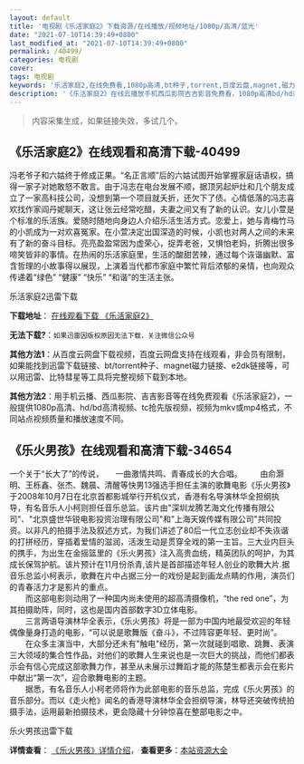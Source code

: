 ```yaml
---
layout: default
title: '电视剧《乐活家庭2》下载资源/在线播放/视频地址/1080p/高清/蓝光'
date: "2021-07-10T14:39:49+0800"
last_modified_at: "2021-07-10T14:39:49+0800"
permalink: /40499/
categories: 电视剧
cover:
tags: 电视剧
keywords: '乐活家庭2,在线免费看,1080p高清,bt种子,torrent,百度云盘,magnet,磁力链,迅雷下载资源'
description: '《乐活家庭2》在线云播放手机西瓜影院吉吉影音免费看，1080p高清bd/hd未删减完整版和tc抢先枪版，mkv/mp4格式，附带bt/torrent种子、magnet/磁力链、百度云盘、网盘资源迅雷下载链接'
---
```


>内容采集生成，如果链接失效，多试几个。


## 《乐活家庭2》在线观看和高清下载-40499

冯老爷子和六姑终于修成正果。&ldquo;名正言顺&rdquo;后的六姑试图开始掌握家庭话语权，搞得一家子对她敢怒不敢言。由于冯志在电台发展不顺，据顶另起炉灶和几个朋友成立了一家高科技公司，没想到第一个项目就夭折，还欠下了债。心情低落的冯志喜欢找作家阎丹妮聊天，这让张云经常吃醋，夫妻之间又有了新的认识。女儿小萱是个标准的乐活族。爱随时随地向身边人介绍乐活生活方式。恋爱上，她与青梅竹马的小凯成为一对欢喜冤家。在小萱决定出国深造的时候，小凯也对两人之间的未来有了新的奋斗目标。亮亮盈盈常因为虚荣心，捉弄老爸，又惧怕老妈，折腾出很多啼笑皆非的事情。在热闹的乐活家庭里，生活的酸甜苦辣，通过每个诙谐幽默、富含哲理的小故事得以展现，上演着当代都市家庭中繁忙背后浓郁的亲情，也向观众传递着“绿色” “健康” “快乐” “和谐”的生活主张。


乐活家庭2迅雷下载

**下载地址**： [在线观看下载 《乐活家庭2》](https://www.993dy.com//vod-detail-id-11844.html) 


**无法下载?**：`如果迅雷因版权原因无法下载，关注微信公众号 `

**其他方法1**：从百度云网盘下载视频，百度云网盘支持在线观看，非会员有限制，如果能找到迅雷下载链接、bt/torrent种子、magnet磁力链接、e2dk链接等，可以用迅雷、比特彗星等工具将完整视频下载到本地。

**其他方法2**：用手机云播、西瓜影院、吉吉影音等在线免费观看《乐活家庭2》，一般提供1080p高清、hd/bd高清视频、tc抢先版视频，视频为mkv或mp4格式，不同站点视频质量和播放速度不同。


## 《乐火男孩》在线观看和高清下载-34654

一个关于&ldquo;长大了&rdquo;的传说，　　一曲激情共鸣、青春成长的大合唱。 　　由俞灏明、王栎鑫、张杰、魏晨、清醒等快男13强选手担任主演的歌舞电影《乐火男孩》于2008年10月7日在北京首都影城举行开机仪式，香港有名导演林华全担纲执导，有名音乐人小柯则担任音乐总监。该片由"深圳龙腾艺海文化传播有限公司"、"北京盛世华锐电影投资治理有限公司"和"上海天娱传媒有限公司"共同投资。以非凡的拍摄手法及叙述方式，为我们讲述了80后一代立志创业却不失诙谐的打拼经历，穿插着爱情的滋润，活泼生动是贯穿全戏的第一主旨。三大业内巨头的携手，为出生在金摇篮里的《乐火男孩》注入高贵血统，精英团队的呵护，为其成长保驾护航。该片预计在11月份杀青,该片是首部描述年轻人创业的歌舞大片.据音乐总监小柯表示，歌舞在片中占据三分一的戏份是起到画龙点睛的作用，演员们的青春活力才是影片的重点。<br />　　而这部电影则动用了一种国内尚未使用的超高清摄像机，&ldquo;the red one”，为其拍摄助阵，同时，这也是国内首部数字3D立体电影。<br />　　三言两语导演林华全表示，《乐火男孩》将是一部为中国内地最受欢迎的年轻偶像量身打造的电影，&ldquo;可以说是歌舞版《奋斗》，不过阵容更年轻、更时尚”。<br />　　在众多主演当中，大部分还未有"触电"经历，第一次就碰到唱歌、跳舞、表演三大领域的集合性作品，对他们的歌舞人生来说也是一次巨大的挑战，而他们都表示会有信心完成这部歌舞力作，甚至从未展示过舞蹈才能的陈楚生都表示会在影片中献出“第一次&rdquo;，迎合歌舞电影的主题。<br />　　据悉，有名音乐人小柯老师将作为此部电影的音乐总监，完成《乐火男孩》的音乐部分。而以《走火枪》闻名的香港导演林华全会担纲导演，林导还突破传统拍摄手法，运用最新拍摄技术，更会隐藏十分钟惊喜在整部电影之中。


乐火男孩迅雷下载

**详情查看**： [《乐火男孩》详情介绍](/movie/34654/)， **查看更多**：[本站资源大全](/movie/t/all/)

